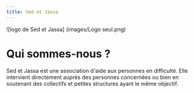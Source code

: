 ```yaml
---
title: Sed et Jassa
---
```

![logo de Sed et Jassa]
(images/Logo seul.png)

# Qui sommes-nous ?
Sed et Jassa est une association d'aide aux personnes en difficulté. Elle intervient directement auprès des personnes concernées ou bien en soutenant des collectifs et petites structures ayant le même objectif.